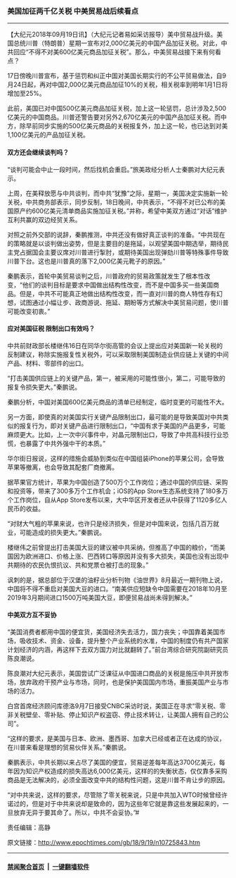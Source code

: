 ### 美国加征两千亿关税 中美贸易战后续看点
------------------------

<p>【大纪元2018年09月19日讯】（大纪元记者易如采访报导）美中贸易战升级。美国总统川普（特朗普）星期一宣布对2,000亿美元的中国产品加征关税。对此，­­­­中共回应“不得不对美600亿美元商品加征关税”。那么，中美贸易战接下来有何看点？</p>
<p>17日傍晚川普宣布，基于惩罚和纠正中国对美国长期实行的不公平贸易做法，自9月24日起，再对中国2,000亿美元商品加征10%的关税，相关税率到明年1月1日将增加至25%。</p>
<p>此前，美国已对中国500亿美元商品加征关税，加上这一轮惩罚，总计涉及2,500亿美元的中国商品。川普还警告要对另外2,670亿美元的中国产品加征关税。而中方，除早前同步实施的500亿美元商品的关税报复外，加上这一轮，也已达到对美1,100亿美元的产品加征关税。</p>
<h4>双方还会继续谈判吗？</h4>
<p>“谈判可能会中止一段时间，然后找机会重启。”旅美政经分析人士秦鹏对大纪元表示。</p>
<p>上周，在美释放愿与中共谈判，而中共“犹豫”之际，星期一，美国决定实施新一轮关税，中共商务部表示，同步反制，18日晚间，中共表示，“不得不对已公布的美国原产约600亿美元清单商品实施加征关税。”并称，希望中美双方通过“对话”维护互利共赢的双边经贸关系。</p>
<p>对照之前外交部的说辞，秦鹏推测，中共还没有做好真正谈判的准备。“中共现在的策略就是以谈判做出姿势，但是主要目的是拖延，以观望美国中期选举，期待民主党占据国会主要议席对川普进行掣肘，或期待美国出现弹劾川普等特殊事件导致川普下台。这也是川普真的落下2,000亿美元靴子的原因。”</p>
<p>秦鹏表示，首轮中美贸易谈判之后，川普政府的贸易政策就发生了根本性改变，“他们的谈判目标是要求中国做出结构性改变，而不是中国多买一些美国商品。但是，中共不可能真正地做出结构性改变，而一直对川普的商人特性存有幻想，试图通过小幅让步、政商游说、拖延、期盼等方式解决中美贸易问题，使川普可能改变初衷。”</p>
<h4>应对美国征税 限制出口有效吗？</h4>
<p>中共前财政部长楼继伟16日在同华尔街高管的会议上提出应对美国新一轮关税的反制建议，称除实施报复性关税外，可以采取限制美国制造业供应链上关键的中间产品、材料、零部件的出口。</p>
<p>“打击美国供应链上的关键产品，第一，被采用的可能性很小，第二，可能导致的报复令损失更大。”秦鹏说。</p>
<p>秦鹏分析，中国对美国600亿美元商品的清单已经制定，临时变更的可能性不大。</p>
<p>另一方面，即使真的对美国实行关键产品限制出口，最可能的是导致美国对中共类似的报复行为，即对关键产品进行限制出口，“中国有求于美国的产品更多，可能麻烦更大。比如，上一次中兴事件中，对晶元限制出口，导致了中共高科技行业恐慌，也暴露了中共外强中干的本质。”</p>
<p>华尔街日报说，这样的措施会威胁到类似在中国组装iPhone的苹果公司，会导致苹果等撤离，也会导致其配套厂商撤离。</p>
<p>据苹果官方统计，苹果为中国创造了500万个工作岗位；通过中国的供应链、采购和投资等，带来了300多万个工作机会；iOS的App Store生态系统支持了180多万个工作岗位，自从App Store发布以来，大中华区开发者还从中获得了1120多亿人民币的收益。</p>
<p>“对财大气粗的苹果来说，也许只是经济损失，但是对中国来说，包括几百万就业，可能造成的损失更大。”秦鹏说。</p>
<p>楼继伟之前曾提出打击美国大豆的建议被中共采纳，但推高了中国的粮价，“而美国因为欧洲进口、价格上涨、巴西转口等原因并没有多大损失，美国也没有出现中共期待的农民仇恨抗议、共和党票仓被打击的现象。”</p>
<p>讽刺的是，据总部位于汉堡的油籽业分析刊物《油世界》8月最近一期刊物上说，中国将不得不重启对美国大豆的进口。“南美供应短缺令中国需要在2018年10月至2019年3月期间进口1500万吨美国大豆，即便贸易战尚未得到解决。”</p>
<h4>中美双方互不妥协</h4>
<p>“美国消费者都用中国的便宜货，美国经济失去活力，国力丧失；中国靠着美国市场，吸收技术、资金、设备，提升整个产业系统的水准，中国的制度仍有共产国家计划经济的内涵，再这样下去双方国力对比就翻转了。”前台湾综合研究院副研究员陈良潮说。</p>
<p>陈良潮对大纪元表示，美国尝试广泛课征从中国进口商品的关税是施压中共开放市场，放弃政府干预产业与市场，同时，也是保护美国国内市场，重振美国产业与市场的活力。</p>
<p>白宫首席经济顾问库德洛9月7日接受CNBC采访时说，美国正在寻求“零关税、零非关税壁垒、零补贴、停止知识产权盗窃、停止技术转让，让美国人拥有自己的公司”。</p>
<p>“这样的要求，是美国与日本、欧洲、墨西哥、加拿大已经或者正在达成的协议，在川普来看是理想的贸易伙伴关系。”秦鹏说。</p>
<p>秦鹏表示，中共长期以来占尽了美国的便宜，贸易逆差每年高达3700亿美元，每年因为知识产权造成的损失高达6,000亿美元，这样的的失衡状态，仅仅靠多采购商品是无法解决的，必须全面改变中共的结构性问题，这是川普不肯让步的原因。</p>
<p>“对中共来说，这样的要求，尽管除了零关税来说，只是中共加入WTO时候曾经许诺过的，但是对于中共来说却是致命的，因为这些年它就是靠这些发展起来的，一旦放弃无异于要其命了。所以，中共不会妥协。”#</p>
<p>责任编辑：高静</p>

原文链接：http://www.epochtimes.com/gb/18/9/19/n10725843.htm


------------------------
#### [禁闻聚合首页](https://github.com/gfw-breaker/banned-news/blob/master/README.md) &nbsp;|&nbsp;  [一键翻墙软件](https://github.com/gfw-breaker/nogfw/blob/master/README.md)